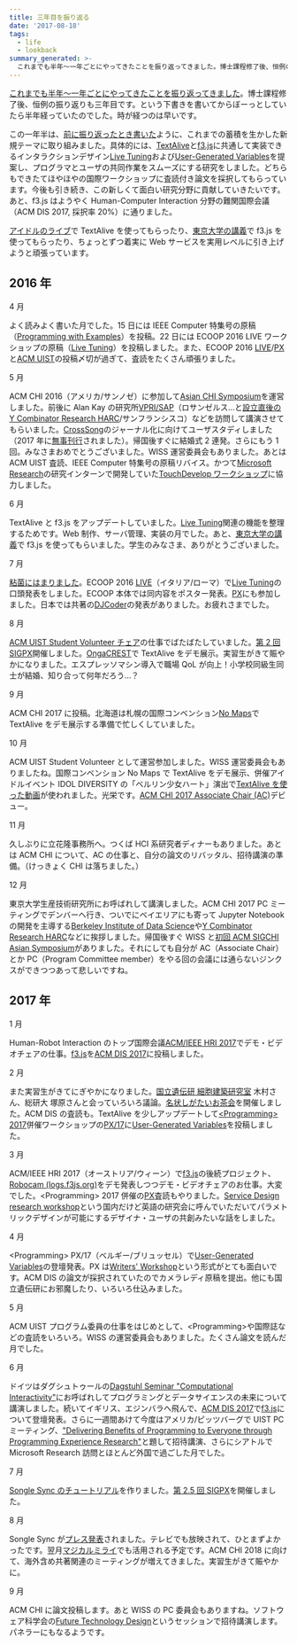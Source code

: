 ```yaml
---
title: 三年目を振り返る
date: '2017-08-18'
tags:
  - life
  - lookback
summary_generated: >-
  これまでも半年～一年ごとにやってきたことを振り返ってきました。博士課程修了後、恒例の振り返りも三年目です。という下書きを書いてからぼーっとしていたら半年経っていたのでした。時が経つのは早いです。この一年半は、前に振り返ったとき書いたように、これまでの蓄積を生かした新規テーマ...
---
```


[これまでも半年～一年ごとにやってきたことを振り返ってきました](http://junkato.jp/ja/blog/category/life/lookback/)。博士課程修了後、恒例の振り返りも三年目です。という下書きを書いてからぼーっとしていたら半年経っていたのでした。時が経つのは早いです。

この一年半は、[前に振り返ったとき書いた](https://junkato.jp/ja/blog/2016/04/17/yearly-review-2016/)ように、これまでの蓄積を生かした新規テーマに取り組みました。具体的には、[TextAlive](http://textalive.jp)と[f3.js](http://f3js.org)に共通して実装できるインタラクションデザイン[Live Tuning](https://junkato.jp/live-tuning/)および[User-Generated Variables](http://junkato.jp/user-generated-variables/)を提案し、プログラマとユーザの共同作業をスムーズにする研究をしました。どちらもできたてほやほやの国際ワークショップに査読付き論文を採択してもらっています。今後も引き続き、この新しくて面白い研究分野に貢献していきたいです。あと、f3.js はようやく Human-Computer Interaction 分野の難関国際会議（ACM DIS 2017, 採択率 20%）に通りました。

[アイドルのライブ](http://docs.textalive.jp/nomaps2016/#brgh)で TextAlive を使ってもらったり、[東京大学の講義](http://docs.f3js.org/courses/user-interface-2016/)で f3.js を使ってもらったり、ちょっとずつ着実に Web サービスを実用レベルに引き上げようと頑張っています。

## 2016 年

4 月

よく読みよく書いた月でした。15 日には IEEE Computer 特集号の原稿（[Programming with Examples](https://junkato.jp/programming-with-examples/)）を投稿。22 日には ECOOP 2016 LIVE ワークショップの原稿（[Live Tuning](https://junkato.jp/live-tuning/)）を投稿しました。また、ECOOP 2016 [LIVE](http://2016.ecoop.org/committee/live-2016-papers-program-committee)/[PX](http://2016.ecoop.org/committee/px-2016-papers-program-committee)と[ACM UIST](https://uist.acm.org/uist2016/)の投稿〆切が過ぎて、査読をたくさん頑張りました。

5 月

ACM CHI 2016（アメリカ/サンノゼ）に参加して[Asian CHI Symposium](http://hci.tokyo/chi2016/)を運営しました。前後に Alan Kay の研究所[VPRI/SAP](http://www.vpri.org/)（ロサンゼルス…と[設立直後の Y Combinator Research HARC](https://junkato.jp/ja/blog/2016/05/17/harc-from-center-to-community/)/サンフランシスコ）などを訪問して講演させてもらいました。[CrossSong](https://staff.aist.go.jp/jun.kato/CrossSong/)のジャーナル化に向けてユーザスタディしました（2017 年に[無事刊行](http://dx.doi.org/10.1080/09298215.2017.1303519)されました）。帰国後すぐに結婚式 2 連発。さらにもう 1 回。みなさまおめでとうございました。WISS 運営委員会もありました。あとは ACM UIST 査読、IEEE Computer 特集号の原稿リバイス。かつて[Microsoft Research](https://www.microsoft.com/en-us/research/group/research-in-software-engineering-rise/)の研究インターンで開発していた[TouchDevelop ワークショップ](http://canvas.ws/workshop/9548)に協力しました。

6 月

TextAlive と f3.js をアップデートしていました。[Live Tuning](https://junkato.jp/live-tuning/)関連の機能を整理するためです。Web 制作、サーバ管理、実装の月でした。あと、[東京大学の講義](http://docs.f3js.org/courses/user-interface-2016/)で f3.js を使ってもらいました。学生のみなさま、ありがとうございました。

7 月

[粘菌にはまりました](https://junkato.jp/ja/blog/2016/09/01/myxogastromycetidae/)。ECOOP 2016 [LIVE](http://2016.ecoop.org/track/LIVE-2016)（イタリア/ローマ）で[Live Tuning](https://junkato.jp/live-tuning/)の口頭発表をしました。ECOOP 本体では同内容をポスター発表。[PX](http://programming-experience.org/px16/)にも参加しました。日本では共著の[DJCoder](http://id.nii.ac.jp/1001/00170518/)の発表がありました。お疲れさまでした。

8 月

[ACM UIST Student Volunteer チェア](https://uist.acm.org/uist2016/organizers)の仕事でばたばたしていました。[第 2 回 SIGPX](https://sigpx.org/2/)開催しました。[OngaCREST](https://ongacrest.jp/symposium2016/)で TextAlive をデモ展示。実習生がきて賑やかになりました。エスプレッソマシン導入で職場 QoL が向上！小学校同級生同士が結婚、知り合って何年だろう…？

9 月

ACM CHI 2017 に投稿。北海道は札幌の国際コンベンション[No Maps](https://no-maps.jp/2016/)で TextAlive をデモ展示する準備で忙しくしていました。

10 月

ACM UIST Student Volunteer として運営参加しました。WISS 運営委員会もありましたね。国際コンベンション No Maps で TextAlive をデモ展示、併催アイドルイベント IDOL DIVERSITY の「ベルリン少女ハート」演出で[TextAlive を使った動画](https://www.youtube.com/watch?v=dE8Lzh0CNSw)が使われました。光栄です。[ACM CHI 2017 Associate Chair (AC)](https://chi2017.acm.org/select-subcommittee.html#engineering-interactive-systems)デビュー。

11 月

久しぶりに立花隆事務所へ。つくば HCI 系研究者ディナーもありました。あとは ACM CHI について、AC の仕事と、自分の論文のリバッタル、招待講演の準備。（けっきょく CHI は落ちました。）

12 月

東京大学生産技術研究所にお呼ばれして講演しました。ACM CHI 2017 PC ミーティングでデンバーへ行き、ついでにベイエリアにも寄って Jupyter Notebook の開発を主導する[Berkeley Institute of Data Science](https://bids.berkeley.edu/)や[Y Combinator Research HARC](https://harc.ycr.org)などに挨拶しました。帰国後すぐ WISS と[初回 ACM SIGCHI Asian Symposium](http://sigchi.jp/symposium.html)がありました。それにしても自分が AC（Associate Chair）とか PC（Program Committee member）をやる回の会議には通らないジンクスができつつあって悲しいですね。

## 2017 年

1 月

Human-Robot Interaction のトップ国際会議[ACM/IEEE HRI 2017](http://humanrobotinteraction.org/2017/organisation/committees/)でデモ・ビデオチェアの仕事。[f3.js](http://f3js.org/)を[ACM DIS 2017](http://dis2017.org)に投稿しました。

2 月

また実習生がきてにぎやかになりました。[国立遺伝研 細胞建築研究室](https://www.nig.ac.jp/nig/ja/research/organization-top/laboratories/kimura) 木村さん、総研大 塚原さんと会っていろいろ議論。[名状しがたいお茶会](https://junkato.jp/ja/teaparty/)を開催しました。ACM DIS の査読も。TextAlive を少しアップデートして[&lt;Programming&gt; 2017](http://2017.programming-conference.org/home)併催ワークショップの[PX/17](http://programming-experience.org/px17/)に[User-Generated Variables](http://junkato.jp/user-generated-variables/)を投稿しました。

3 月

ACM/IEEE HRI 2017（オーストリア/ウィーン）で[f3.js](http://f3js.org/)の後続プロジェクト、[Robocam (logs.f3js.org)](http://logs.f3js.org)をデモ発表しつつデモ・ビデオチェアのお仕事。大変でした。&lt;Programming&gt; 2017 併催の[PX](http://programming-experience.org/px17/)査読もやりました。[Service Design research workshop](http://icer.strikingly.com/blog/8195802f105)という国内だけど英語の研究会に呼んでいただいてパラメトリックデザインが可能にするデザイナ・ユーザの共創みたいな話をしました。

4 月

&lt;Programming&gt; PX/17（ベルギー/ブリュッセル）で[User-Generated Variables](http://junkato.jp/user-generated-variables/)の登壇発表。PX は[Writers' Workshop](http://dreamsongs.com/Files/WritersWorkshopTypeset.pdf)という形式がとても面白いです。ACM DIS の論文が採択されていたのでカメラレディ原稿を提出。他にも国立遺伝研にお邪魔したり、いろいろ仕込みました。

5 月

ACM UIST プログラム委員の仕事をはじめとして、&lt;Programming&gt;や国際誌などの査読をいろいろ。WISS の運営委員会もありました。たくさん論文を読んだ月でした。

6 月

ドイツはダグシュトゥールの[Dagstuhl Seminar "Computational Interactivity"](http://dagstuhl.de/en/program/calendar/semhp/?semnr=17232)にお呼ばれしてプログラミングとデータサイエンスの未来について講演しました。続いてイギリス、エジンバラへ飛んで、[ACM DIS 2017](http://dis2017.org)で[f3.js](http://f3js.org/)について登壇発表。さらに一週間あけて今度はアメリカ/ピッツバーグで UIST PC ミーティング、["Delivering Benefits of Programming to Everyone through Programming Experience Research"](https://www.scs.cmu.edu/calendar/mon-2017-06-26-1230/special-human-computer-interaction-talk)と題して招待講演、さらにシアトルで Microsoft Research 訪問とほとんど外国で過ごした月でした。

7 月

[Songle Sync のチュートリアル](http://tutorial.songle.jp)を作りました。[第 2.5 回 SIGPX](https://sigpx.org/2.5/)を開催しました。

8 月

Songle Sync が[プレス発表](http://www.aist.go.jp/aist_j/press_release/pr2017/pr20170802/pr20170802.html)されました。テレビでも放映されて、ひとまずよかったです。翌月[マジカルミライ](http://magicalmirai.com/2017/ex_stage.html#live_free_0902_02)でも活用される予定です。ACM CHI 2018 に向けて、海外含め共著関連のミーティングが増えてきました。実習生がきて賑やかに。

9 月

ACM CHI に論文投稿します。あと WISS の PC 委員会もありますね。ソフトウェア科学会の[Future Technology Design](https://jssst2017.wordpress.com/ftd/)というセッションで招待講演します。パネラーにもなるようです。
